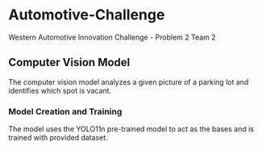 # Automotive-Challenge

Western Automotive Innovation Challenge - Problem 2 Team 2

## Computer Vision Model

The computer vision model analyzes a given picture of a parking lot and identifies which spot is vacant.

### Model Creation and Training

The model uses the YOLO11n pre-trained model to act as the bases and is trained with provided dataset.

